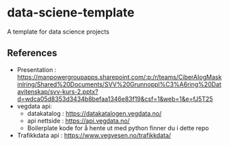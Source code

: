 # data-sciene-template
A template for data science projects


## References
- Presentation : https://manpowergroupapps.sharepoint.com/:p:/r/teams/CiberAIogMaskinlring/Shared%20Documents/SVV%20Grunnoppl%C3%A6ring%20Datavitenskap/svv-kurs-2.pptx?d=wdca05d8353d3434b8befaa1346e83f19&csf=1&web=1&e=fJ5T25
- vegdata api:
  * datakatalog : https://datakatalogen.vegdata.no/
  * api nettside : https://api.vegdata.no/
  * Boilerplate kode for å hente ut med python finner du i dette repo
- Trafikkdata api : https://www.vegvesen.no/trafikkdata/
